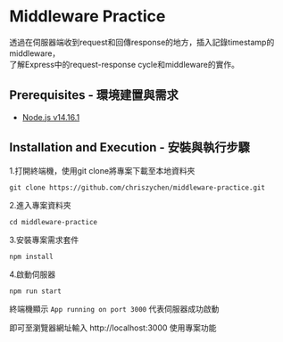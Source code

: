# Middleware Practice
透過在伺服器端收到request和回傳response的地方，插入記錄timestamp的middleware，<br/>
了解Express中的request-response cycle和middleware的實作。 

## Prerequisites - 環境建置與需求

* [Node.js v14.16.1](https://nodejs.org/en/)

## Installation and Execution - 安裝與執行步驟
1.打開終端機，使用git clone將專案下載至本地資料夾
```
git clone https://github.com/chriszychen/middleware-practice.git
```

2.進入專案資料夾
```
cd middleware-practice
```

3.安裝專案需求套件
```
npm install 
```

4.啟動伺服器
```
npm run start
```

終端機顯示 ```App running on port 3000``` 代表伺服器成功啟動<br/>

即可至瀏覽器網址輸入 http://localhost:3000 使用專案功能
